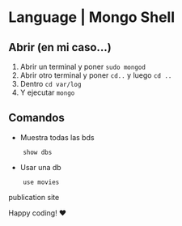 
# Language | Mongo Shell


## Abrir **(en mi caso...)**

1. Abrir un terminal y poner `sudo mongod`
2. Abrir otro terminal y poner `cd..` y luego `cd ..`
3. Dentro `cd var/log` 
4. Y ejecutar `mongo`

## Comandos

- Muestra todas las bds
```
    show dbs
``` 
- Usar una db
```
    use movies
``` 


publication site










Happy coding! ❤️